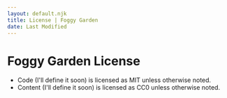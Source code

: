 ```yaml
---
layout: default.njk
title: License | Foggy Garden
date: Last Modified
---
```


# Foggy Garden License

* Code (I'll define it soon) is licensed as MIT unless otherwise noted.
* Content (I'll define it soon) is licensed as CC0 unless otherwise noted.
